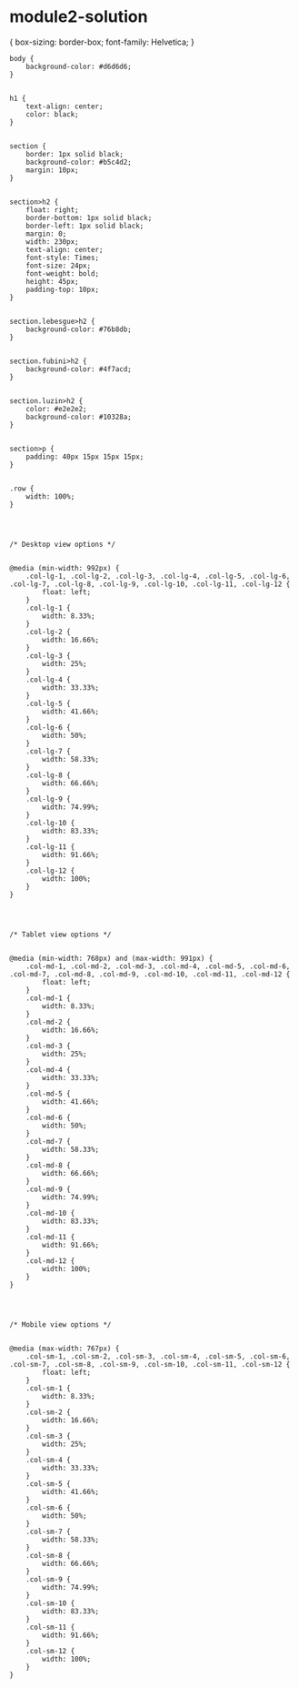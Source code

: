 # module2-solution
{
	    box-sizing: border-box;
	    font-family: Helvetica;
	}
	

	body {
	    background-color: #d6d6d6;
	}
	

	h1 {
	    text-align: center;
	    color: black;
	}
	

	section {
	    border: 1px solid black;
	    background-color: #b5c4d2;
	    margin: 10px;
	}
	

	section>h2 {
	    float: right;
	    border-bottom: 1px solid black;
	    border-left: 1px solid black;
	    margin: 0;
	    width: 230px;
	    text-align: center;
	    font-style: Times;
	    font-size: 24px;
	    font-weight: bold;
	    height: 45px;
	    padding-top: 10px;
	}
	

	section.lebesgue>h2 {
	    background-color: #76b8db;
	}
	

	section.fubini>h2 {
	    background-color: #4f7acd;
	}
	

	section.luzin>h2 {
	    color: #e2e2e2;
	    background-color: #10328a;
	}
	

	section>p {
	    padding: 40px 15px 15px 15px;
	}
	

	.row {
	    width: 100%;
	}
	

	

	/* Desktop view options */
	

	@media (min-width: 992px) {
	    .col-lg-1, .col-lg-2, .col-lg-3, .col-lg-4, .col-lg-5, .col-lg-6, .col-lg-7, .col-lg-8, .col-lg-9, .col-lg-10, .col-lg-11, .col-lg-12 {
	        float: left;
	    }
	    .col-lg-1 {
	        width: 8.33%;
	    }
	    .col-lg-2 {
	        width: 16.66%;
	    }
	    .col-lg-3 {
	        width: 25%;
	    }
	    .col-lg-4 {
	        width: 33.33%;
	    }
	    .col-lg-5 {
	        width: 41.66%;
	    }
	    .col-lg-6 {
	        width: 50%;
	    }
	    .col-lg-7 {
	        width: 58.33%;
	    }
	    .col-lg-8 {
	        width: 66.66%;
	    }
	    .col-lg-9 {
	        width: 74.99%;
	    }
	    .col-lg-10 {
	        width: 83.33%;
	    }
	    .col-lg-11 {
	        width: 91.66%;
	    }
	    .col-lg-12 {
	        width: 100%;
	    }
	}
	

	

	/* Tablet view options */
	

	@media (min-width: 768px) and (max-width: 991px) {
	    .col-md-1, .col-md-2, .col-md-3, .col-md-4, .col-md-5, .col-md-6, .col-md-7, .col-md-8, .col-md-9, .col-md-10, .col-md-11, .col-md-12 {
	        float: left;
	    }
	    .col-md-1 {
	        width: 8.33%;
	    }
	    .col-md-2 {
	        width: 16.66%;
	    }
	    .col-md-3 {
	        width: 25%;
	    }
	    .col-md-4 {
	        width: 33.33%;
	    }
	    .col-md-5 {
	        width: 41.66%;
	    }
	    .col-md-6 {
	        width: 50%;
	    }
	    .col-md-7 {
	        width: 58.33%;
	    }
	    .col-md-8 {
	        width: 66.66%;
	    }
	    .col-md-9 {
	        width: 74.99%;
	    }
	    .col-md-10 {
	        width: 83.33%;
	    }
	    .col-md-11 {
	        width: 91.66%;
	    }
	    .col-md-12 {
	        width: 100%;
	    }
	}
	

	

	/* Mobile view options */
	

	@media (max-width: 767px) {
	    .col-sm-1, .col-sm-2, .col-sm-3, .col-sm-4, .col-sm-5, .col-sm-6, .col-sm-7, .col-sm-8, .col-sm-9, .col-sm-10, .col-sm-11, .col-sm-12 {
	        float: left;
	    }
	    .col-sm-1 {
	        width: 8.33%;
	    }
	    .col-sm-2 {
	        width: 16.66%;
	    }
	    .col-sm-3 {
	        width: 25%;
	    }
	    .col-sm-4 {
	        width: 33.33%;
	    }
	    .col-sm-5 {
	        width: 41.66%;
	    }
	    .col-sm-6 {
	        width: 50%;
	    }
	    .col-sm-7 {
	        width: 58.33%;
	    }
	    .col-sm-8 {
	        width: 66.66%;
	    }
	    .col-sm-9 {
	        width: 74.99%;
	    }
	    .col-sm-10 {
	        width: 83.33%;
	    }
	    .col-sm-11 {
	        width: 91.66%;
	    }
	    .col-sm-12 {
	        width: 100%;
	    }
	}

